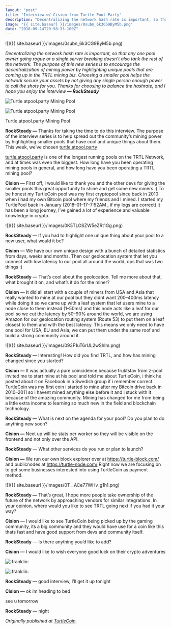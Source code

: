 ```yaml
---
layout: "post"
title: "Interview w/ Cision from Turtle Pool Party"
description: "Decentralizing the network hash rate is important, so that any one pool owner going rogue or a single server breaking doesn’t also tank the rest of the network. The purpose of this new series is to…"
image: "{{ site.baseurl }}/images/0subn_6k3CG9ByM5b.png"
date: "2018-09-14T20:58:33.100Z"
---
```


![]({{ site.baseurl }}/images/0subn_6k3CG9ByM5b.png)

_Decentralizing the network hash rate is important, so that any one pool owner going rogue or a single server breaking doesn’t also tank the rest of the network. The purpose of this new series is to encourage the decentralization of mining power by highlighting unique pools that are coming up in the TRTL mining biz. Choosing a smaller pool helps the network secure your assets by not giving any single person enough power to call the shots for you. Thanks for choosing to balance the hashrate, and I hope you enjoy the interview_ **_— RockSteady_**

![Turtle atpool.party Mining Pool](https://miro.medium.com/max/60/0*aeH3TYG0cVUJL0KL.png?q=20)

![Turtle atpool.party Mining Pool](https://miro.medium.com/max/1400/0*aeH3TYG0cVUJL0KL.png)

Turtle.atpool.party Mining Pool

**RockSteady —** Thanks for taking the time to do this interview. The purpose of the interview series is to help spread out the community’s mining power by highlighting smaller pools that have cool and unique things about them. This week, we’ve chosen [turtle.atpool.party](https://turtle.atpool.party/)

[turtle.atpool.party](https://turtle.atpool.party/) is one of the longest running pools on the TRTL Network, and at times was even the biggest. How long have you been operating mining pools in general, and how long have you been operating a TRTL mining pool?

**Cision** — First off, I would like to thank you and the other devs for giving the smaller pools this great opportunity to shine and get some new miners :) To be honest my TurtleCoin pool was my first cryptopool since back in 2010 when i had my own Bitcoin pool where my friends and I mined. I started my TurtlePool back in January (2018–01–17–7:52AM , if my logs are correct) it has been a long journey, I’ve gained a lot of experience and valuable knowledge in crypto.

![]({{ site.baseurl }}/images/0K5TLOSZW5eZRt1Gg.png)

**RockSteady —** If you had to highlight one unique thing about your pool to a new user, what would it be?

**Cision** — We have our own unique design with a bunch of detailed statistics from days, weeks and months. Then our geolocation system that let you connect with low latency to our pool all around the world, ops that was two things :)

**RockSteady** — That’s cool about the geolocation. Tell me more about that, what brought it on, and what’s it do for the miner?

**Cision** — It did all start with a couple of miners from USA and Asia that really wanted to mine at our pool but they didnt want 200–400ms latency while doing it so we came up with a leaf system that let users mine to a node close to them instead (1–50ms) and this node acts like a leaf for our pool so we cut the latency by 50–90% around the world, we are using Amazon for our geolocation routing system (Route 53) to put them on a leaf closest to them and with the best latency. This means we only need to have one pool for USA, EU and Asia, we can put them under the same roof and build a strong community around it.

![]({{ site.baseurl }}/images/093F1uT6rUL2wShlm.png)

**RockSteady —** Interesting! How did you find TRTL, and how has mining changed since you started?

**Cision —** It was actually a pure coincidence because fruktstav from z-pool invited me to start mine at his pool and told me about TurtleCoin, i think he posted about it on Facebook in a Swedish group if i remember correct. TurtleCoin was my first coin i started to mine after my Bitcoin drive back in 2010–2011 so i havent mined anything else before it and i stuck with it because of the amazing community. Mining has changed for me from being a little extra income to learning so much new in the field and blockchain technology.

**RockSteady —** What is next on the agenda for your pool? Do you plan to do anything new soon?

**Cision —** Next up will be stats per worker so they will be visible on the frontend and not only over the API.

**RockSteady** — What other services do you run or plan to launch?

**Cision —** We run our own block explorer over at <https://turtle-block.com/> and publicnodes at <https://turtle-node.com/> Right now we are focusing on to get some businesses interested into using TurtleCoin as payment method.

![]({{ site.baseurl }}/images/0T\_\_ACe77WHv_g1h1.png)

**RockSteady —** That’s great, I hope more people take ownership of the future of the network by approaching vendors for similar integrations. In your opinion, where would you like to see TRTL going next if you had it your way?

**Cision** — I would like to see TurtleCoin being picked up by the gaming community, its a big community and they would have use for a coin like this thats fast and have good support from devs and community itself.

**RockSteady** — Is there anything you’d like to add?

**Cision** — I would like to wish everyone good luck on their crypto adventures

![:franklin:](https://miro.medium.com/max/60/0*3Wv7aqvbU8Dm_ZnR?q=20)

![:franklin:](https://miro.medium.com/max/64/0*3Wv7aqvbU8Dm_ZnR)

**RockSteady —** good interview, I’ll get it up tonight

**Cision** — ok im heading to bed

see u tomorrow

**RockSteady** — night

_Originally published at_ [_TurtleCoin_](http://blog.turtlecoin.lol/archives/interview-w-cision-from-turtle-pool-party/)_._
